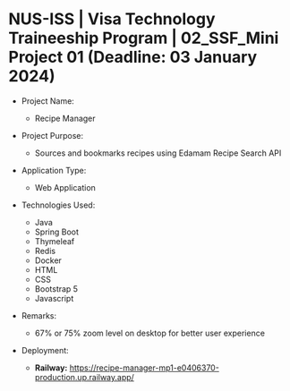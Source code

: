 # NUS-ISS | Visa Technology Traineeship Program | 02_SSF_Mini Project 01 (Deadline: 03 January 2024)

* Project Name: 
  - Recipe Manager

* Project Purpose: 
  - Sources and bookmarks recipes using Edamam Recipe Search API

* Application Type: 
  - Web Application

* Technologies Used:
  - Java 
  - Spring Boot 
  - Thymeleaf
  - Redis
  - Docker 
  - HTML
  - CSS
  - Bootstrap 5
  - Javascript

* Remarks: 
  - 67% or 75% zoom level on desktop for better user experience

* Deployment: 
  - **Railway:** https://recipe-manager-mp1-e0406370-production.up.railway.app/
